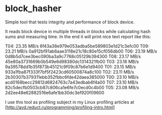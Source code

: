 block_hasher
============

Simple tool that tests integrity and performance of block device.

It reads block device in multiple threads in blocks while calculating hash sums and measuring time. 
In the end it will print nice text report like this:

  T04: 23.35 MB/s 6f43a38e979e053adba5be589803e1d21c3efc00
  T09: 23.21 MB/s 0a912bf91ab6aae3118e21c18c80e15cf056db00
  T06: 23.19 MB/s 0d8b5d7cee3bec090ba3a9c7768c05129b394300
  T08: 23.17 MB/s 45e80a3731669b0b549e6d98380dc1314321fb00
  T03: 23.16 MB/s 9a39578dd1b35f873b45121c9f09c87b6e1d9400
  T01: 23.15 MB/s 933a1fba87f333f7bf5f2423cd60500874a8c100
  T02: 23.11 MB/s 2b30307b379311ebb352fbbc6fde42daea385000
  T00: 23.10 MB/s acd0168becc29812d6824763c7a43edbab6f4a00
  T07: 23.10 MB/s 82c5decfb0503cb87c806ca1e6fe7c0ecd0c4b00
  T05: 23.08 MB/s 2d2ee48e62882516e6afe1bb30dc3ef920f09600

I use this tool as profiling subject in my Linux profiling articles at 
[http://avd.reduct.ru/programming/profiling-intro.html]
